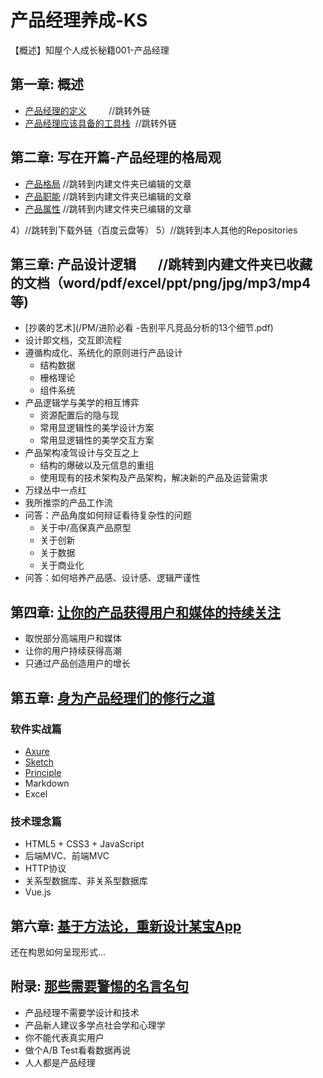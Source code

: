 # 产品经理养成-KS

【概述】知屋个人成长秘籍001-产品经理

## 第一章: 概述
- [产品经理的定义](http://www.woshipm.com/pmd/803999.html)          //跳转外链
- [产品经理应该具备的工具栈](http://www.woshipm.com/pmd/581411.html)  //跳转外链



## 第二章: 写在开篇-产品经理的格局观
- [产品格局](/PM/产品格局.md)            //跳转到内建文件夹已编辑的文章
- [产品职能](/PM/产品职能.md)            //跳转到内建文件夹已编辑的文章
- [产品属性](/PM/产品属性.md)            //跳转到内建文件夹已编辑的文章

4）//跳转到下载外链（百度云盘等）
5）//跳转到本人其他的Repositories

## 第三章: 产品设计逻辑        //跳转到内建文件夹已收藏的文档（word/pdf/excel/ppt/png/jpg/mp3/mp4等)
- [抄袭的艺术](/PM/进阶必看 -告别平凡竞品分析的13个细节.pdf)
- 设计即文档，交互即流程
- 遵循构成化、系统化的原则进行产品设计
  - 结构数据
  - 栅格理论
  - 组件系统
- 产品逻辑学与美学的相互博弈
  - 资源配置后的隐与现
  - 常用显逻辑性的美学设计方案
  - 常用显逻辑性的美学交互方案
- 产品架构凌驾设计与交互之上
  - 结构的爆破以及元信息的重组
  - 使用现有的技术架构及产品架构，解决新的产品及运营需求
- 万绿丛中一点红
- 我所推崇的产品工作流
- 问答：产品角度如何辩证看待复杂性的问题
  - 关于中/高保真产品原型
  - 关于创新
  - 关于数据
  - 关于商业化
- 问答：如何培养产品感、设计感、逻辑严谨性



## 第四章: [让你的产品获得用户和媒体的持续关注](./docs/Untitled.md)
- 取悦部分高端用户和媒体
- 让你的用户持续获得高潮
- 只通过产品创造用户的增长



## 第五章: [身为产品经理们的修行之道](./docs/Untitled.md)

### 软件实战篇
- [Axure](http://axure.com)
- [Sketch](http://sketchapp.com)
- [Principle](http://principleux.com/)
- Markdown
- Excel

### 技术理念篇
- HTML5 + CSS3 + JavaScript
- 后端MVC、前端MVC
- HTTP协议
- 关系型数据库、非关系型数据库
- Vue.js



## 第六章: [基于方法论，重新设计某宝App](./docs/Untitled.md)

还在构思如何呈现形式...


## 附录: [那些需要警惕的名言名句](./docs/Untitled.md)
- 产品经理不需要学设计和技术
- 产品新人建议多学点社会学和心理学
- 你不能代表真实用户
- 做个A/B Test看看数据再说
- 人人都是产品经理
